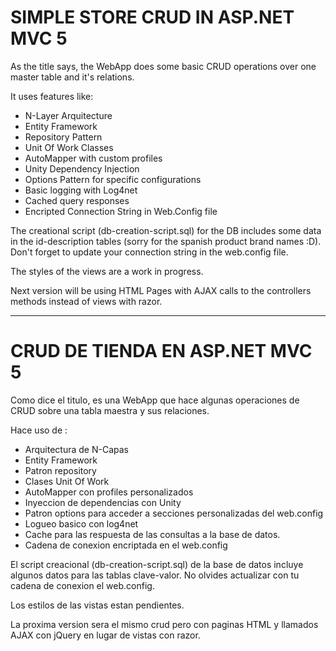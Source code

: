 # SIMPLE STORE CRUD IN ASP.NET MVC 5
As the title says, the WebApp does some basic CRUD operations over one master table and it's relations.

It uses features like:
* N-Layer Arquitecture
* Entity Framework
* Repository Pattern
* Unit Of Work Classes
* AutoMapper with custom profiles
* Unity Dependency Injection
* Options Pattern for specific configurations
* Basic logging with Log4net
* Cached query responses
* Encripted Connection String in Web.Config file

The creational script (db-creation-script.sql) for the DB includes some data in the id-description tables (sorry for the spanish product brand names :D).
Don't forget to update your connection string in the web.config file.

The styles of the views are a work in progress.

Next version will be using HTML Pages with AJAX calls to the controllers methods instead of views with razor.

-------------------------------------------------------------------------------------------------------------------------------------------

# CRUD DE TIENDA EN ASP.NET MVC 5
Como dice el titulo, es una WebApp que hace algunas operaciones de CRUD sobre una tabla maestra y sus relaciones.

Hace uso de :
* Arquitectura de N-Capas
* Entity Framework
* Patron repository
* Clases Unit Of Work
* AutoMapper con profiles personalizados
* Inyeccion de dependencias con Unity
* Patron options para acceder a secciones personalizadas del web.config
* Logueo basico con log4net
* Cache para las respuesta de las consultas a la base de datos.
* Cadena de conexion encriptada en el web.config

El script creacional (db-creation-script.sql) de la base de datos incluye algunos datos para las tablas clave-valor.
No olvides actualizar con tu cadena de conexion el web.config.

Los estilos de las vistas estan pendientes.

La proxima version sera el mismo crud pero con paginas HTML y llamados AJAX con jQuery en lugar de vistas con razor.
